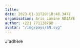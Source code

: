 ```yaml
---
title: 
date: 2023-01-31T20:18:48.347Z
organisation: Aris Lamine NDIAYE 
author: +221 771128788
avatar: "/img/pays/SN.svg"
---
```


J'adhère 